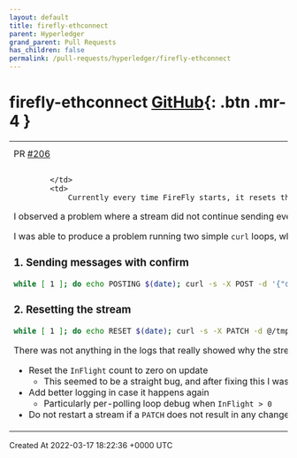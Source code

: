 ```yaml
---
layout: default
title: firefly-ethconnect
parent: Hyperledger
grand_parent: Pull Requests
has_children: false
permalink: /pull-requests/hyperledger/firefly-ethconnect
---
```


# firefly-ethconnect <span class="fs-3 right-align">[GitHub](https://github.com/hyperledger/firefly-ethconnect){: .btn .mr-4 }</span>


<div>
    <table>
        <tr>
            <td>
                PR <a href="https://github.com/hyperledger/firefly-ethconnect/pull/206" class=".btn">#206</a>
            </td>
            <td>
                <b>
                    Inflight reset
                </b>
            </td>
        </tr>
        <tr>
            <td>
                
            </td>
            <td>
                Currently every time FireFly starts, it resets the EthConnect stream with a `PATCH` in order to apply any changes.
I observed a problem where a stream did not continue sending events after such an event.

I was able to produce a problem running two simple `curl` loops, where one stream stalled:

### 1. Sending messages with confirm

```sh
while [ 1 ]; do echo POSTING $(date); curl -s -X POST -d '{"data":[{"value":"test"}]}' -H "Content-type: application/json" 'localhost:5000/api/v1/namespaces/default/messages/broadcast?confirm' | jq; sleep 1; done
```

### 2. Resetting the stream

```sh
while [ 1 ]; do echo RESET $(date); curl -s -X PATCH -d @/tmp/ev.json  -H "Content-type: application/json" 0.0.0.0:5102/eventstreams/es-9f5df9e3-563e-4f11-7750-5d147ccf0231; sleep 1; done
```

There was not anything in the logs that really showed why the stream had stopped distributing data, and nothing in a `goroutine` dump. So I spent some time on code inspection, and made the changes in this PR.

- Reset the `InFlight` count to zero on update
    - This seemed to be a straight bug, and after fixing this I was not able to reproduce the stall
- Add better logging in case it happens again
    - Particularly per-polling loop debug when `InFlight > 0`
- Do not restart a stream if a `PATCH` does not result in any change
            </td>
        </tr>
    </table>
    <div class="right-align">
        Created At 2022-03-17 18:22:36 +0000 UTC
    </div>
</div>


